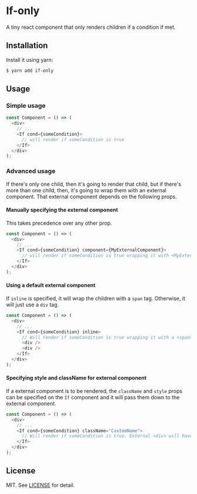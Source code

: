 # If-only

 A tiny react component that only renders children if a condition if met.


## Installation

Install it using yarn:

```bash
$ yarn add if-only
```


## Usage


### Simple usage

```javascript
const Component = () => (
  <div>
    // ...
    <If cond={someCondition}>
      // will render if someCondition is true
    </If>
  </div>
);
```


### Advanced usage

If there's only one child, then it's going to render that child, but if there's more than one child, then, it's going to wrap them with an external component. That external component depends on the following props.


#### Manually specifying the external component

This takes precedence over any other prop.

```javascript
const Component = () => (
  <div>
    // ...
    <If cond={someCondition} component={MyExternalComponent}>
      // will render if someCondition is true wrapping it with <MyExternalComponent>
    </If>
  </div>
);
```

#### Using a default external component

If `inline` is specified, it will wrap the children with a `span` tag. Otherwise, it will just use a `div` tag.

```javascript
const Component = () => (
  <div>
    // ...
    <If cond={someCondition} inline>
      // Will render if someCondition is true wrapping it with a <span>
      <div />
      <div />
    </If>
  </div>
);
```

#### Specifying style and className for external component

If a external component is to be rendered, the `className` and `style` props can be specified on the `If` component and
it will pass them down to the external component.

```javascript
const Component = () => (
  <div>
    // ...
    <If cond={someCondition} className="CustomName">
      // Will render if someCondition is true. External <div> will have className="CustomName"
    </If>
  </div>
);
```


## License

MIT. See [LICENSE](LICENSE) for detail.
